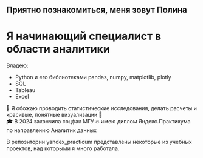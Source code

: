## Приятно познакомиться, меня зовут Полина 
# Я начинающий специалист в области аналитики

Владею:
- Python и его библиотеками pandas, numpy, matplotlib, plotly
- SQL
- Tableau
- Excel

:sparkling_heart: Я обожаю проводить статистические исследования, делать расчеты и красивые, понятные визуализации :sparkling_heart:   
:mortar_board: В 2024 закончила соцфак МГУ
:fire: имею диплом Яндекс.Практикума по направлению Аналитик данных

В репозитории yandex_practicum представлены некоторые из учебных проектов, над которыми я много работала.
